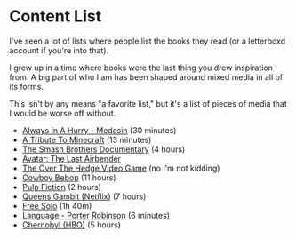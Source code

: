 # Content List

I've seen a lot of lists where people list the books they read (or a letterboxd account if you're into that).

I grew up in a time where books were the last thing you drew inspiration from. A big part of who I am has been shaped around mixed media in all of its forms.

This isn't by any means "a favorite list," but it's a list of pieces of media that I would be worse off without.

- [Always In A Hurry - Medasin](https://open.spotify.com/album/2vJdvUwTvo6DfePDG4XaMf?si=3SgyfIE7S3WRBiq08uRiJA) (30 minutes)
- [A Tribute To Minecraft](https://www.youtube.com/watch?v=zNZ1rq5kW4M) (13 minutes)
- [The Smash Brothers Documentary](https://www.youtube.com/watch?v=jX9hbbA-WP4) (4 hours)
- [Avatar: The Last Airbender](https://en.wikipedia.org/wiki/Avatar:_The_Last_Airbender)
- [The Over The Hedge Video Game](<https://en.wikipedia.org/wiki/Over_the_Hedge_(video_game)>) (no i'm not kidding)
- [Cowboy Bebop](https://en.wikipedia.org/wiki/Cowboy_Bebop) (11 hours)
- [Pulp Fiction](https://en.wikipedia.org/wiki/Pulp_Fiction) (2 hours)
- [Queens Gambit (Netflix)](<https://en.wikipedia.org/wiki/The_Queen%27s_Gambit_(miniseries)>) (7 hours)
- [Free Solo](https://en.wikipedia.org/wiki/Free_Solo) (1h 40m)
- [Language - Porter Robinson](https://open.spotify.com/track/3NRDLYyqIXja0UElvdzjkB?si=41c79f3e614d46da) (6 minutes)
- [Chernobyl (HBO)](<https://en.wikipedia.org/wiki/Chernobyl_(miniseries)>) (5 hours)
